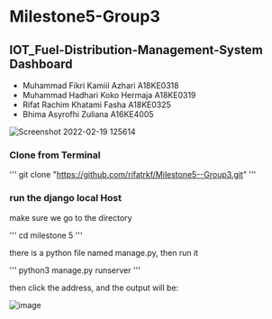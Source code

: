 # Milestone5-Group3

## IOT_Fuel-Distribution-Management-System Dashboard

- Muhammad Fikri Kamiil Azhari	A18KE0318
- Muhammad Hadhari Koko Hermaja	A18KE0319
- Rifat Rachim Khatami Fasha	A18KE0325
- Bhima Asyrofhi Zuliana        A16KE4005

![Screenshot 2022-02-19 125614](https://user-images.githubusercontent.com/70887963/154788461-1cea0c60-6dcf-4998-9666-b479f53f885a.png)


### Clone from Terminal

'''
git clone "https://github.com/rifatrkf/Milestone5--Group3.git"
'''


### run the django local Host

make sure we go to the directory

'''
cd milestone 5
'''

there is a python file named manage.py, then run it

'''
python3 manage.py runserver
'''

then click the address, and the output will be:

![image](https://user-images.githubusercontent.com/70887963/154788815-65bf1a49-b369-4f92-93bf-3fa9bd320547.png)



